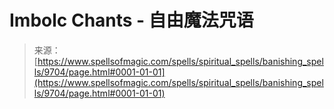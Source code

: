 <!--yml

category: 未分类

date: 2024-06-12 18:46:04

-->

# Imbolc Chants - 自由魔法咒语

> 来源：[https://www.spellsofmagic.com/spells/spiritual_spells/banishing_spells/9704/page.html#0001-01-01](https://www.spellsofmagic.com/spells/spiritual_spells/banishing_spells/9704/page.html#0001-01-01)
